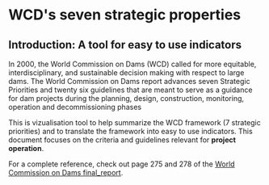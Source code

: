 # WCD's seven strategic properties
## Introduction: A tool for easy to use indicators


In 2000, the World Commission on Dams (WCD) called for more equitable, interdisciplinary, and sustainable decision making with respect to large dams. The World Commission on Dams report advances seven Strategic Priorities and twenty six guidelines that are meant to serve as a guidance for dam projects during the planning, design, construction, monitoring, operation and decommissioning phases

This is vizualisation tool to help summarize the WCD framework (7 strategic priorities) and to translate the framework into easy to use indicators. This document focuses on the criteria and guidelines relevant for <b>project operation</b>.

For a complete reference, check out page 275 and 278 of the [World Commission on Dams final_report](https://www.internationalrivers.org/sites/default/files/attached-files/world_commission_on_dams_final_report.pdf).
